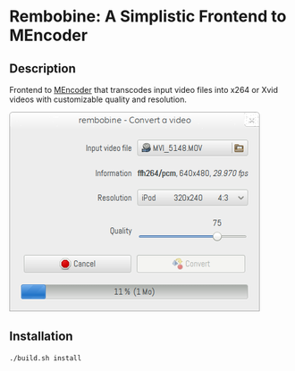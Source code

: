 # Rembobine: A Simplistic Frontend to MEncoder

## Description

Frontend to [MEncoder](http://www.mplayerhq.hu/) that transcodes input video
files into x264 or Xvid videos with customizable quality and resolution.

![Screenshot](screenshots/2013-06-20.png "Screenshot")

## Installation

	./build.sh install
